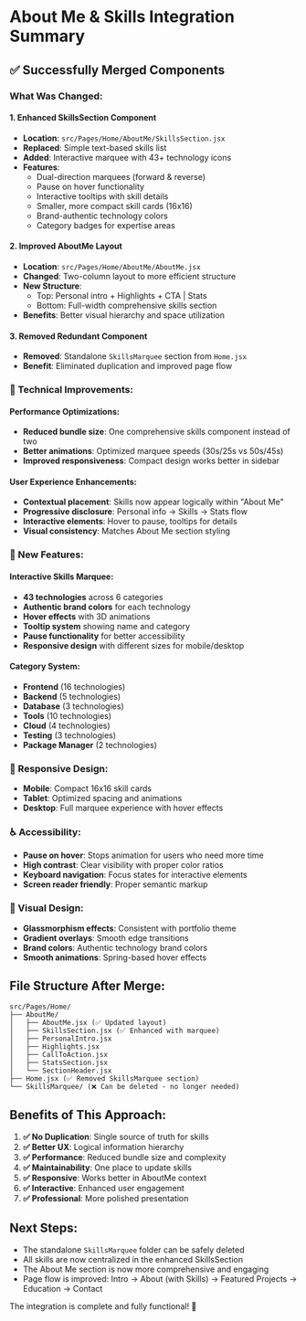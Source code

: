 # About Me & Skills Integration Summary

## ✅ **Successfully Merged Components**

### **What Was Changed:**

#### **1. Enhanced SkillsSection Component**
- **Location**: `src/Pages/Home/AboutMe/SkillsSection.jsx`
- **Replaced**: Simple text-based skills list
- **Added**: Interactive marquee with 43+ technology icons
- **Features**:
  - Dual-direction marquees (forward & reverse)
  - Pause on hover functionality
  - Interactive tooltips with skill details
  - Smaller, more compact skill cards (16x16)
  - Brand-authentic technology colors
  - Category badges for expertise areas

#### **2. Improved AboutMe Layout**
- **Location**: `src/Pages/Home/AboutMe/AboutMe.jsx`
- **Changed**: Two-column layout to more efficient structure
- **New Structure**:
  - Top: Personal intro + Highlights + CTA | Stats
  - Bottom: Full-width comprehensive skills section
- **Benefits**: Better visual hierarchy and space utilization

#### **3. Removed Redundant Component**
- **Removed**: Standalone `SkillsMarquee` section from `Home.jsx`
- **Benefit**: Eliminated duplication and improved page flow

### **🎯 Technical Improvements:**

#### **Performance Optimizations:**
- **Reduced bundle size**: One comprehensive skills component instead of two
- **Better animations**: Optimized marquee speeds (30s/25s vs 50s/45s)
- **Improved responsiveness**: Compact design works better in sidebar

#### **User Experience Enhancements:**
- **Contextual placement**: Skills now appear logically within "About Me"
- **Progressive disclosure**: Personal info → Skills → Stats flow
- **Interactive elements**: Hover to pause, tooltips for details
- **Visual consistency**: Matches About Me section styling

### **🚀 New Features:**

#### **Interactive Skills Marquee:**
- **43 technologies** across 6 categories
- **Authentic brand colors** for each technology
- **Hover effects** with 3D animations
- **Tooltip system** showing name and category
- **Pause functionality** for better accessibility
- **Responsive design** with different sizes for mobile/desktop

#### **Category System:**
- **Frontend** (16 technologies)
- **Backend** (5 technologies) 
- **Database** (3 technologies)
- **Tools** (10 technologies)
- **Cloud** (4 technologies)
- **Testing** (3 technologies)
- **Package Manager** (2 technologies)

### **📱 Responsive Design:**
- **Mobile**: Compact 16x16 skill cards
- **Tablet**: Optimized spacing and animations
- **Desktop**: Full marquee experience with hover effects

### **♿ Accessibility:**
- **Pause on hover**: Stops animation for users who need more time
- **High contrast**: Clear visibility with proper color ratios
- **Keyboard navigation**: Focus states for interactive elements
- **Screen reader friendly**: Proper semantic markup

### **🎨 Visual Design:**
- **Glassmorphism effects**: Consistent with portfolio theme
- **Gradient overlays**: Smooth edge transitions
- **Brand colors**: Authentic technology brand colors
- **Smooth animations**: Spring-based hover effects

## **File Structure After Merge:**

```
src/Pages/Home/
├── AboutMe/
│   ├── AboutMe.jsx (✅ Updated layout)
│   ├── SkillsSection.jsx (✅ Enhanced with marquee)
│   ├── PersonalIntro.jsx
│   ├── Highlights.jsx
│   ├── CallToAction.jsx
│   ├── StatsSection.jsx
│   └── SectionHeader.jsx
├── Home.jsx (✅ Removed SkillsMarquee section)
└── SkillsMarquee/ (❌ Can be deleted - no longer needed)
```

## **Benefits of This Approach:**

1. **✅ No Duplication**: Single source of truth for skills
2. **✅ Better UX**: Logical information hierarchy
3. **✅ Performance**: Reduced bundle size and complexity
4. **✅ Maintainability**: One place to update skills
5. **✅ Responsive**: Works better in AboutMe context
6. **✅ Interactive**: Enhanced user engagement
7. **✅ Professional**: More polished presentation

## **Next Steps:**
- The standalone `SkillsMarquee` folder can be safely deleted
- All skills are now centralized in the enhanced SkillsSection
- The About Me section is now more comprehensive and engaging
- Page flow is improved: Intro → About (with Skills) → Featured Projects → Education → Contact

The integration is complete and fully functional! 🎉
